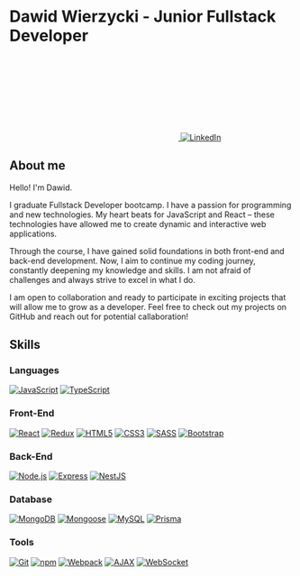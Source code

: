 # Dawid Wierzycki - Junior Fullstack Developer

[![Send email(https://img.shields.io/badge/Gmail-D14836?style=for-the-badge&logo=Gmail&logoColor=white)](mailto:dawid@wierzycki.pl) 
![LinkedIn](https://img.shields.io/badge/LinkedIn_Profile-0077B5?style=for-the-badge&logo=LinkedIn&logoColor=white)](https://www.linkedin.com/in/dawid-wierzycki)

## About me

Hello! I'm Dawid.

I graduate Fullstack Developer bootcamp. I have a passion for programming and new technologies. My heart beats for JavaScript and React – these technologies have allowed me to create dynamic and interactive web applications.

Through the course, I have gained solid foundations in both front-end and back-end development. Now, I aim to continue my coding journey, constantly deepening my knowledge and skills. I am not afraid of challenges and always strive to excel in what I do.

I am open to collaboration and ready to participate in exciting projects that will allow me to grow as a developer. Feel free to check out my projects on GitHub and reach out for potential callaboration!

## Skills

### Languages

[![JavaScript](https://img.shields.io/badge/JavaScript-F7DF1E?style=for-the-badge&logo=javascript&logoColor=black)](https://developer.mozilla.org/en-US/docs/Web/JavaScript)
[![TypeScript](https://img.shields.io/badge/TypeScript-3178C6?style=for-the-badge&logo=typescript&logoColor=white)](https://www.typescriptlang.org/)

### Front-End

[![React](https://img.shields.io/badge/React-61DAFB?style=for-the-badge&logo=react&logoColor=black)](https://reactjs.org/)
[![Redux](https://img.shields.io/badge/Redux-593D88?style=for-the-badge&logo=redux&logoColor=white)](https://redux.js.org)
[![HTML5](https://img.shields.io/badge/HTML5-E34F26?style=for-the-badge&logo=html5&logoColor=white)](https://www.w3.org/html/)
[![CSS3](https://img.shields.io/badge/CSS3-1572B6?style=for-the-badge&logo=css3&logoColor=white)](https://www.w3schools.com/css/)
[![SASS](https://img.shields.io/badge/SASS-CC6699?style=for-the-badge&logo=sass&logoColor=white)](https://sass-lang.com)
[![Bootstrap](https://img.shields.io/badge/Bootstrap-563D7C?style=for-the-badge&logo=bootstrap&logoColor=white)](https://getbootstrap.com)

### Back-End

[![Node.js](https://img.shields.io/badge/Node.js-6DA55F?style=for-the-badge&logo=node.js&logoColor=white)](https://nodejs.org)
[![Express](https://img.shields.io/badge/Express-000000?style=for-the-badge&logo=express&logoColor=white)](https://expressjs.com)
[![NestJS](https://img.shields.io/badge/NestJS-E0234E?style=for-the-badge&logo=nestjs&logoColor=white)](https://nestjs.com/)

### Database

[![MongoDB](https://img.shields.io/badge/MongoDB-47A248?style=for-the-badge&logo=mongodb&logoColor=white)](https://www.mongodb.com/)
[![Mongoose](https://img.shields.io/badge/Mongoose-47A248?style=for-the-badge&logo=mongoose&logoColor=white)](https://mongoosejs.com/)
[![MySQL](https://img.shields.io/badge/MySQL-4479A1?style=for-the-badge&logo=mysql&logoColor=white)](https://www.mysql.com/)
[![Prisma](https://img.shields.io/badge/Prisma-2D3748?style=for-the-badge&logo=prisma&logoColor=white)](https://www.prisma.io/)

### Tools

[![Git](https://img.shields.io/badge/Git-F05032?style=for-the-badge&logo=git&logoColor=white)](https://git-scm.com/)
[![npm](https://img.shields.io/badge/npm-CB3837?style=for-the-badge&logo=npm&logoColor=white)](https://www.npmjs.com/)
[![Webpack](https://img.shields.io/badge/Webpack-8DD6F9?style=for-the-badge&logo=webpack&logoColor=white)](https://webpack.js.org/)
[![AJAX](https://img.shields.io/badge/AJAX-2D2D2D?style=for-the-badge&logo=ajax&logoColor=white)](https://www.w3schools.com/js/js_ajax_intro.asp)
[![WebSocket](https://img.shields.io/badge/WebSocket-4F4F4F?style=for-the-badge&logo=websocket&logoColor=white)](https://developer.mozilla.org/en-US/docs/Web/API/WebSockets_API)

